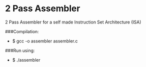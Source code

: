 # 2 Pass Assembler
2 Pass Assembler for a self made Instruction Set Architecture (ISA)

###Compilation:
- $ gcc -o assembler assembler.c

###Run using:
- $ ./assembler
